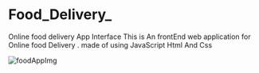 # Food_Delivery_
Online food delivery App Interface
This is An frontEnd web application for Online food Delivery .
made of using JavaScript Html And Css

![foodAppImg](https://user-images.githubusercontent.com/108591938/177049569-ecd46f96-16a8-473d-b8bd-2d5c28912caa.png)
